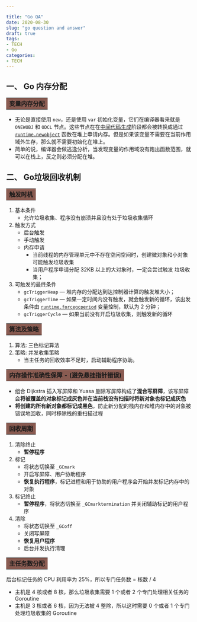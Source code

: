 ```yaml
---

title: "Go QA"
date: 2020-08-30
slug: "go question and answer"
draft: true
tags:
- TECH
- Go
categories:
- TECH
---
```






## 一、 Go 内存分配

<table><tr><td bgcolor="895B51"><B>变量内存分配</B></td></tr></table>

- 无论是直接使用 `new`，还是使用 `var` 初始化变量，它们在编译器看来就是 `ONEWOBJ` 和 `ODCL` 节点。这些节点在在[中间代码生成](https://draveness.me/golang/docs/part1-prerequisite/ch02-compile/golang-ir-ssa/)阶段都会被转换成通过 [`runtime.newobject`](https://github.com/golang/go/blob/5042317d6919d4c84557e04be35130430e8d1dd4/src/runtime/malloc.go#L1162-L1164) 函数在堆上申请内存。但是如果该变量不需要在当前作用域外生存，那么就不需要初始化在堆上。
- 简单的说，编译器会做逃逸分析，当发现变量的作用域没有跑出函数范围，就可以在栈上，反之则必须分配在堆。

## 二、 Go垃圾回收机制

<table><tr><td bgcolor="895B51"><B>触发时机</B></td></tr></table>

1. 基本条件
   - 允许垃圾收集、程序没有崩溃并且没有处于垃圾收集循环
2. 触发方式
   - 后台触发
   - 手动触发
   - 内存申请
     - 当前线程的内存管理单元中不存在空闲空间时，创建微对象和小对象可能触发垃圾收集
     - 当用户程序申请分配 32KB 以上的大对象时，一定会尝试触发 垃圾收集；
3. 可触发的最终条件
   - `gcTriggerHeap` — 堆内存的分配达到达控制器计算的触发堆大小；
   - `gcTriggerTime` — 如果一定时间内没有触发，就会触发新的循环，该出发条件由 [`runtime.forcegcperiod`](https://github.com/golang/go/blob/3093959ee10f5c28211094e784c954f6a304b9c9/src/runtime/proc.go#L4445) 变量控制，默认为 2 分钟；
   - `gcTriggerCycle` — 如果当前没有开启垃圾收集，则触发新的循环

<table><tr><td bgcolor="895B51"><B>算法及策略</B></td></tr></table>

1. 算法: 三色标记算法
2. 策略: 并发收集策略
   - 当主任务的回收效率不足时，启动辅助程序协助。

<table><tr><td bgcolor="895B51"><B>内存操作准确性保障 - (避免悬挂指针错误)</B></td></tr></table>

- 组合 Dijkstra 插入写屏障和 Yuasa 删除写屏障构成了**混合写屏障**，该写屏障会**将被覆盖的对象标记成灰色并在当前栈没有扫描时将新对象也标记成灰色**
- **将创建的所有新对象都标记成黑色**，防止新分配的栈内存和堆内存中的对象被错误地回收，同时移除栈的重扫描过程

<table><tr><td bgcolor="895B51"><B>回收周期</B></td></tr></table>

1. 清除终止
   - **暂停程序**
2. 标记
   - 将状态切换至 `_GCmark` 
   - 开启写屏障、用户协助程序
   - **恢复执行程序**，标记进程和用于协助的用户程序会开始并发标记内存中的对象
3. 标记终止
   - **暂停程序**，将状态切换至 `_GCmarktermination` 并关闭辅助标记的用户程序
4. 清除
   - 将状态切换至 `_GCoff`
   - 关闭写屏障
   - **恢复用户程序**
   - 后台并发执行清理

<table><tr><td bgcolor="895B51"><B>主任务数分配</B></td></tr></table>

后台标记任务的 CPU 利用率为 25%，所以专门任务数 = 核数 / 4

- 主机是 4 核或者 8 核，那么垃圾收集需要 1 个或者 2 个专门处理相关任务的 Goroutine
- 主机是 3 核或者 6 核，因为无法被 4 整除，所以这时需要 0 个或者 1 个专门处理垃圾收集的 Goroutine